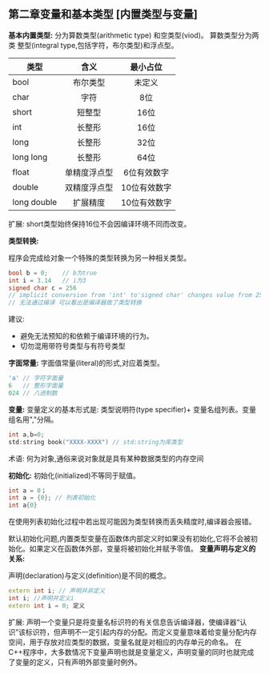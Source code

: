 ## 第二章变量和基本类型 [内置类型与变量]

__基本内置类型:__
分为算数类型(arithmetic type) 和空类型(viod)。
算数类型分为两类 整型(integral type,包括字符，布尔类型)和浮点型。



|类型|含义|最小占位|
| --------   | :-----:  | :----:  |
|bool| 布尔类型|未定义|
|char|字符|8位|
|short|短整型|16位|
|int|长整形|16位|
|long|长整形|32位|
|long long|长整形|64位|
|float|单精度浮点型|6位有效数字|
|double|双精度浮点型|10位有效数字|
|long double|扩展精度|10位有效数字|

扩展: short类型始终保持16位不会因编译环境不同而改变。

__类型转换:__

程序会完成给对象一个特殊的类型转换为另一种相关类型。
```c++
bool b = 0;    // b为true
int i = 3.14   // i为3
signed char c = 256
// implicit conversion from 'int' to'signed char' changes value from 256 to 0
// 无法通过编译 可以看出是编译器做了类型转换
```
建议:

* 避免无法预知的和依赖于编译环境的行为。
* 切勿混用带符号类型与有符号类型

__字面常量:__
字面值常量(literal)的形式,对应着类型。
```c++
'a' // 字符字面量
6   // 整形字面量
024 // 八进制数
```
__变量:__
变量定义的基本形式是: 类型说明符(type specifier)+ 变量名组列表。变量组名用","分隔。
```c++
int a,b=0;
std:string book("XXXX-XXXX") // std:string为库类型
```
术语: 何为对象,通俗来说对象就是具有某种数据类型的内存空间

__初始化:__
初始化(initialized)不等同于赋值。
```c++
int a = 0；
int a = {0}; // 列表初始化
int a{0}
```
在使用列表初始化过程中若出现可能因为类型转换而丢失精度时,编译器会报错。

默认初始化问题,内置类型变量在函数体内部定义时如果没有初始化,它将不会被初始化。如果定义在函数体外部，变量将被初始化并赋予零值。
__变量声明与定义的关系:__

声明(declaration)与定义(definition)是不同的概念。
```c++
extern int i; // 声明并非定义
int i; //声明并定义i
extern int i = 0; 定义

```
扩展: 声明一个变量只是将变量名标识符的有关信息告诉编译器，使编译器“认识”该标识符，但声明不一定引起内存的分配。而定义变量意味着给变量分配内存空间，用于存放对应类型的数据，变量名就是对相应的内存单元的命名。
    在C++程序中，大多数情况下变量声明也就是变量定义，声明变量的同时也就完成了变量的定义，只有声明外部变量时例外。